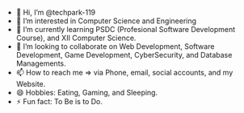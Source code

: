 - 👋 Hi, I’m @techpark-119
- 👀 I’m interested in Computer Science and Engineering
- 🌱 I’m currently learning PSDC (Profesional Software Development Course), and XII Computer Science.
- 💞️ I’m looking to collaborate on Web Development, Software Development, Game Development, CyberSecurity, and Database Managements.
- 📫 How to reach me => via Phone, email, social accounts, and my Website.
- 😄 Hobbies: Eating, Gaming, and Sleeping.
- ⚡ Fun fact: To Be is to Do.

<!---
techpark-119/techpark-119 is a ✨ special ✨ repository because its `README.md` (this file) appears on your GitHub profile.
You can click the Preview link to take a look at your changes.
--->

